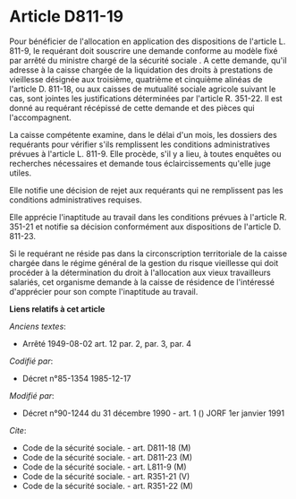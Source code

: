 # Article D811-19

Pour bénéficier de l'allocation en application des dispositions de l'article L. 811-9, le requérant doit souscrire une
demande conforme au modèle fixé par arrêté du ministre chargé de la sécurité sociale   . A cette demande, qu'il adresse à la
caisse chargée de la liquidation des droits à prestations de vieillesse désignée aux troisième, quatrième et cinquième
alinéas de l'article D. 811-18, ou aux caisses de mutualité sociale agricole suivant le cas, sont jointes les justifications
déterminées par l'article R. 351-22. Il est donné au requérant récépissé de cette demande et des pièces qui l'accompagnent. 

La caisse compétente examine, dans le délai d'un mois, les dossiers des requérants pour vérifier s'ils remplissent les
conditions administratives prévues à l'article L. 811-9. Elle procède, s'il y a lieu, à toutes enquêtes ou recherches
nécessaires et demande tous éclaircissements qu'elle juge utiles. 

Elle notifie une décision de rejet aux requérants qui ne remplissent pas les conditions administratives requises. 

Elle apprécie l'inaptitude au travail dans les conditions prévues à l'article R. 351-21 et notifie sa décision conformément
aux dispositions de l'article D. 811-23. 

Si le requérant ne réside pas dans la circonscription territoriale de la caisse chargée dans le régime général de la gestion
du risque vieillesse qui doit procéder à la détermination du droit à l'allocation aux vieux travailleurs salariés, cet
organisme demande à la caisse de résidence de l'intéressé d'apprécier pour son compte l'inaptitude au travail.

**Liens relatifs à cet article**

_Anciens textes_:

  - Arrêté 1949-08-02 art. 12 par. 2, par. 3, par. 4

_Codifié par_:

  - Décret n°85-1354 1985-12-17

_Modifié par_:

  - Décret n°90-1244 du 31 décembre 1990 - art. 1 () JORF 1er janvier 1991

_Cite_:

  - Code de la sécurité sociale. - art. D811-18 (M)
  - Code de la sécurité sociale. - art. D811-23 (M)
  - Code de la sécurité sociale. - art. L811-9 (M)
  - Code de la sécurité sociale. - art. R351-21 (V)
  - Code de la sécurité sociale. - art. R351-22 (M)
